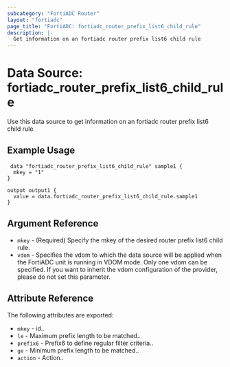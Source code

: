 ```yaml
---
subcategory: "FortiADC Router"
layout: "fortiadc"
page_title: "FortiADC: fortiadc_router_prefix_list6_child_rule"
description: |-
  Get information on an fortiadc router prefix list6 child rule
---
```


# Data Source: fortiadc_router_prefix_list6_child_rule
Use this data source to get information on an fortiadc router prefix list6 child rule

## Example Usage

```hcl
 data "fortiadc_router_prefix_list6_child_rule" sample1 {
  mkey = "1"
}

output output1 {
  value = data.fortiadc_router_prefix_list6_child_rule.sample1
}
```

## Argument Reference
* `mkey` - (Required) Specify the mkey of the desired  router prefix list6 child rule.
* `vdom` - Specifies the vdom to which the data source will be applied when the FortiADC unit is running in VDOM mode. Only one vdom can be specified. If you want to inherit the vdom configuration of the provider, please do not set this parameter.


## Attribute Reference

The following attributes are exported:

* `mkey` - id..
* `le` - Maximum prefix length to be matched.. 
* `prefix6` - Prefix6 to define regular filter criteria.. 
* `ge` - Minimum prefix length to be matched.. 
* `action` - Action.. 

